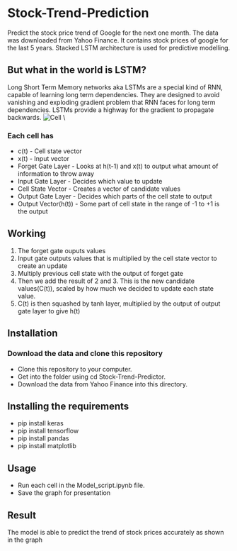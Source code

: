 # Stock-Trend-Prediction
Predict the stock price trend of Google for the next one month. The data was downloaded from Yahoo Finance. It contains stock prices of google for the last 5 years. Stacked LSTM architecture is used for predictive modelling.
## But what in the world is LSTM?
Long Short Term Memory networks aka LSTMs are a special kind of RNN, capable of learning long term dependencies. They are designed to avoid vanishing and exploding gradient problem that RNN faces for long term dependencies. LSTMs provide a highway for the gradient to propagate backwards.
![Cell](http://colah.github.io/posts/2015-08-Understanding-LSTMs/img/LSTM3-chain.png)
\
### Each cell has
* c(t) - Cell state vector
* x(t) - Input vector
* Forget Gate Layer - Looks at h(t-1) and x(t) to output what amount of information to throw away
* Input Gate Layer - Decides which value to update
* Cell State Vector - Creates a vector of candidate values
* Output Gate Layer - Decides which parts of the cell state to output
* Output Vector(h(t)) - Some part of cell state in the range of -1 to +1 is the output
## Working
1. The forget gate ouputs values
2. Input gate outputs values that is multiplied by the cell state vector to create an update
3. Multiply previous cell state with the output of forget gate
4. Then we add the result of 2 and 3. This is the new candidate values(C(t)), scaled by how much we decided to update each state value.
5. C(t) is then squashed by tanh layer, multiplied by the output of output gate layer to give h(t)
## Installation
### Download the data and clone this repository
* Clone this repository to your computer.
* Get into the folder using cd Stock-Trend-Predictor.
* Download the data from Yahoo Finance into this directory.
## Installing the requirements
* pip install keras
* pip install tensorflow
* pip install pandas
* pip install matplotlib
## Usage
* Run each cell in the Model_script.ipynb file.
* Save the graph for presentation
## Result
The model is able to predict the trend of stock prices accurately as shown in the graph
